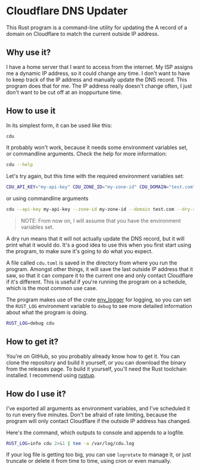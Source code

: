 # Cloudflare DNS Updater

This Rust program is a command-line utility for updating the A record of a domain on Cloudflare to
match the current outside IP address.

## Why use it?

I have a home server that I want to access from the internet. My ISP assigns me a dynamic IP
address, so it could change any time. I don't want to have to keep track of the IP address and
manually update the DNS record. This program does that for me. The IP address really doesn't change
often, I just don't want to be cut off at an inoppurtune time.

## How to use it

In its simplest form, it can be used like this:

```sh
cdu
```

It probably won't work, because it needs some environment variables set, or commandline arguments.
Check the help for more information:

```sh
cdu --help
```

Let's try again, but this time with the required environment variables set:

```sh
CDU_API_KEY="my-api-key" CDU_ZONE_ID="my-zone-id" CDU_DOMAIN="test.com" CDU_DRY_RUN=true cdu
```

or using commandline arguments

```sh
cdu --api-key my-api-key --zone-id my-zone-id --domain test.com --dry-run
```

> NOTE: From now on, I will assume that you have the environment variables set.

A dry run means that it will not actually update the DNS record, but it will print what it would do.
It's a good idea to use this when you first start using the program, to make sure it's going to do
what you expect.

A file called `cdu.toml` is saved in the directory from where you run the program. Amongst other
things, it will save the last outside IP address that it saw, so that it can compare it to the
current one and only contact Cloudflare if it's different. This is useful if you're running the
program on a schedule, which is the most common use case.

The program makes use of the crate [env_logger](https://crates.io/crates/env_logger) for logging, so
you can set the `RUST_LOG` environment variable to `debug` to see more detailed information about
what the program is doing.

```sh
RUST_LOG=debug cdu
```

## How to get it?

You're on GitHub, so you probably already know how to get it. You can clone the repository and build
it yourself, or you can download the binary from the releases page. To build it yourself, you'll
need the Rust toolchain installed. I recommend using [rustup](https://rustup.rs/).

## How do I use it?

I've exported all arguments as environment variables, and I've scheduled it to run every five
minutes. Don't be afraid of rate limiting, because the program will only contact Cloudflare if the
outside IP address has changed.

Here's the command, which outputs to console and appends to a logfile.

```sh
RUST_LOG=info cdu 2>&1 | tee -a /var/log/cdu.log
```

If your log file is getting too big, you can use `logrotate` to manage it, or just truncate or
delete it from time to time, using cron or even manually.
